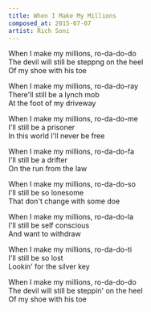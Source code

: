 ```yaml
---
title: When I Make My Millions
composed_at: 2015-07-07
artist: Rich Soni
---
```


When I make my millions, ro-da-do-do  
The devil will still be steppng on the heel  
Of my shoe with his toe  

When I make my millions, ro-da-do-ray  
There'll still be a lynch mob  
At the foot of my driveway  

When I make my millions, ro-da-do-me  
I'll still be a prisoner  
In this world I'll never be free  

When I make my millions, ro-da-do-fa  
I'll still be a drifter  
On the run from the law  

When I make my millions, ro-da-do-so  
I'll still be so lonesome  
That don't change with some doe  

When I make my millions, ro-da-do-la  
I'll still be self conscious  
And want to withdraw  

When I make my millions, ro-da-do-ti  
I'll still be so lost  
Lookin' for the silver key  

When I make my millions, ro-da-do-do  
The devil will still be steppin' on the heel  
Of my shoe with his toe  
